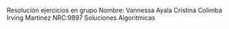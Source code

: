 Resolución ejercicios en grupo
Nombre:
Vannessa Ayala
Cristina Colimba
Irving Martinez
NRC:9897
Soluciones Algoritmicas
